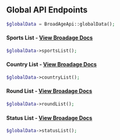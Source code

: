 ## Global API Endpoints

```php
$globalData = BroadAgeApi::globalData();
```

#### Sports List - [View Broadage Docs](https://www.broadage.com/developers/global-api/sports-list)

```php
$globalData->sportsList();
```

#### Country List - [View Broadage Docs](https://www.broadage.com/developers/global-api/country-list)

```php
$globalData->countryList();
```

#### Round List - [View Broadage Docs](https://www.broadage.com/developers/global-api/round-list)

```php
$globalData->roundList();
```

#### Status List - [View Broadage Docs](https://www.broadage.com/developers/global-api/status-list)

```php
$globalData->statusList();
```